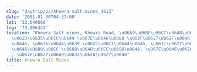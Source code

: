 ```yaml
---
slug: "daytrip/zz/khewra-salt-mines_4513"
date: '2001-01-30T04:37:00'
lat: '32.646668'
lng: '73.006443'
location: "Khewra Salt mines, Khewra Road, \u06A9\u06BE\u06CC\u0648\u0691\u06C1, \u062A\
  \u062D\u0635\u06CC\u0644 \u067E\u0646\u0688 \u062F\u0627\u062F\u0646 \u062E\u0627\
  \u0646, \u0636\u0644\u0639 \u062C\u06C1\u0644\u0645, \u0631\u0627\u0648\u0644\u067E\
  \u0646\u0688\u06CC \u0688\u0648\u06CC\u0698\u0646, \u067E\u0646\u062C\u0627\u0628\
  , \u067E\u0627\u06A9\u0633\u062A\u0627\u0646"
title: khewra Salt Mines
---
```



